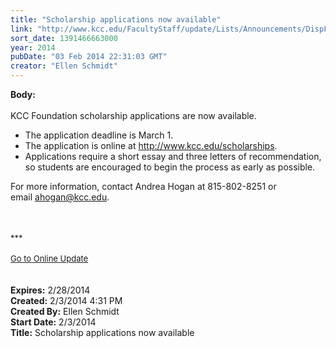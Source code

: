 ```yaml
---
title: "Scholarship applications now available"
link: "http://www.kcc.edu/FacultyStaff/update/Lists/Announcements/DispForm.aspx?ID=1406"
sort_date: 1391466663000
year: 2014
pubDate: "03 Feb 2014 22:31:03 GMT"
creator: "Ellen Schmidt"
---
```


<div><b>Body:</b> <div class="ExternalClassFCA285AFEBEA440A9530EE6DA469A38C"><div><br />KCC Foundation scholarship applications are now available.</div>
<ul>
<li>The application deadline is March 1. </li>
<li>The application is online at <a href="/scholarships">http://www.kcc.edu/scholarships</a>. </li>
<li>Applications require a short essay and three letters of recommendation, so students are encouraged to begin the process as early as possible.</li></ul>
<div>For more information, contact Andrea Hogan at 815-802-8251 or email <a href="mailto:ahogan@kcc.edu">ahogan@kcc.edu</a>. <br /></div>
<div> </div>
<div>
<div></div>
<div>
<div></div>
<div>
<div>
<div><font size="2"></font></div>
<div><font size="2"><br /></font></div>
<div>
<div><font size="2"><br /></font></div>
<div><font size="2">***</font></div>
<div><font size="2"></font> </div>
<div><font size="2"></font></div>
<div><font size="2"></font></div>
<div><font size="2"></font></div>
<div><font size="2"></font></div>
<div><font size="2"></font></div>
<div><font size="2"></font></div>
<div><font size="2"></font></div>
<div><font size="2"></font></div>
<div><font size="2"></font></div>
<div><font size="2"></font></div>
<div><font size="2"></font></div>
<div><font size="2"></font></div>
<div><font size="2"></font></div>
<div><font size="2"></font></div>
<div><font size="2"></font></div>
<div><a href="/FacultyStaff/update/Pages/dailyupdate.aspx"><font size="2">Go to Online Update</font></a></div>
<div></div>
<div></div>
<div><font size="2"></font></div>
<div><font size="2"></font></div></div>
<div><font size="2"></font></div></div>
<div><font size="2"></font></div></div>
<div> </div>
<div> </div></div></div></div></div>
<div><b>Expires:</b> 2/28/2014</div>
<div><b>Created:</b> 2/3/2014 4:31 PM</div>
<div><b>Created By:</b> Ellen Schmidt</div>
<div><b>Start Date:</b> 2/3/2014</div>
<div><b>Title:</b> Scholarship applications now available</div>
